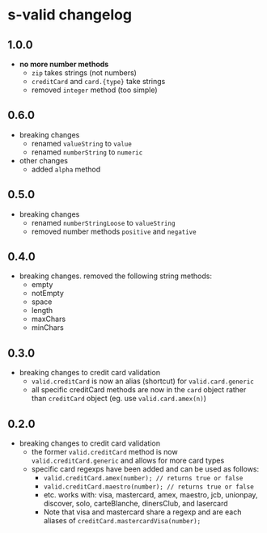 # s-valid changelog
## 1.0.0
* **no more number methods**
	* `zip` takes strings (not numbers)
	* `creditCard` and `card.{type}` take strings
	* removed `integer` method (too simple)

## 0.6.0
* breaking changes
	* renamed `valueString` to `value`
	* renamed `numberString` to `numeric`
* other changes
	* added `alpha` method

## 0.5.0
* breaking changes
	* renamed `numberStringLoose` to `valueString`
	* removed number methods `positive` and `negative`


## 0.4.0
* breaking changes. removed the following string methods:
	* empty
	* notEmpty
	* space
	* length
	* maxChars
	* minChars

## 0.3.0
* breaking changes to credit card validation
	* `valid.creditCard` is now an alias (shortcut) for `valid.card.generic`
	* all specific creditCard methods are now in the `card` object rather than `creditCard` object (eg. use `valid.card.amex(n)`)

## 0.2.0
* breaking changes to credit card validation
	* the former `valid.creditCard` method is now `valid.creditCard.generic` and allows for more card types
	* specific card regexps have been added and can be used as follows:
		* `valid.creditCard.amex(number); // returns true or false`
		* `valid.creditCard.maestro(number); // returns true or false`
		* etc. works with: visa, mastercard, amex, maestro, jcb, unionpay, discover, solo, carteBlanche, dinersClub, and lasercard
		* Note that visa and mastercard share a regexp and are each aliases of `creditCard.mastercardVisa(number);`